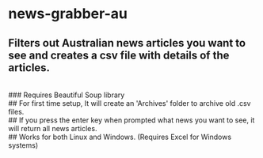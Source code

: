 # news-grabber-au
<h2> Filters out Australian news articles you want to see and creates a csv file with details of the articles.</h2><br />
### Requires Beautiful Soup library <br /> 
## For first time setup, It will create an 'Archives' folder to archive old .csv files. <br />
## If you press the enter key when prompted what news you want to see, it will return all news articles.<br />
## Works for both Linux and Windows. (Requires Excel for Windows systems)
